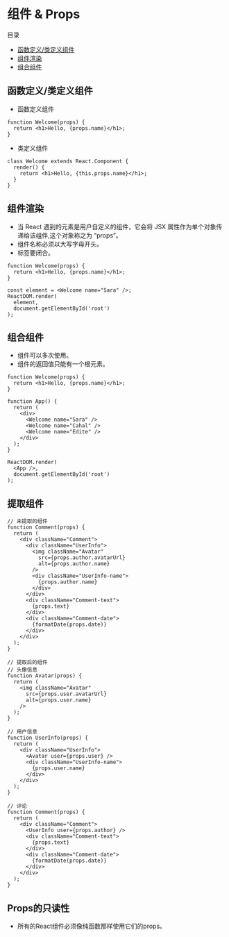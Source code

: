 # 组件 & Props

目录

- [函数定义/类定义组件](#函数定义类定义组件)
- [组件渲染](#组件渲染)
- [组合组件](#组合组件)

## 函数定义/类定义组件

- 函数定义组件

```
function Welcome(props) {
  return <h1>Hello, {props.name}</h1>;
}
```

- 类定义组件

```
class Welcome extends React.Component {
  render() {
    return <h1>Hello, {this.props.name}</h1>;
  }
}
```

## 组件渲染

- 当 React 遇到的元素是用户自定义的组件，它会将 JSX 属性作为单个对象传递给该组件,这个对象称之为 “props”。
- 组件名称必须以大写字母开头。
- 标签要闭合。

```
function Welcome(props) {
  return <h1>Hello, {props.name}</h1>;
}

const element = <Welcome name="Sara" />;
ReactDOM.render(
  element,
  document.getElementById('root')
);
```

## 组合组件

- 组件可以多次使用。
- 组件的返回值只能有一个根元素。

```
function Welcome(props) {
  return <h1>Hello, {props.name}</h1>;
}

function App() {
  return (
    <div>
      <Welcome name="Sara" />
      <Welcome name="Cahal" />
      <Welcome name="Edite" />
    </div>
  );
}

ReactDOM.render(
  <App />,
  document.getElementById('root')
);
```

## 提取组件

```
// 未提取的组件
function Comment(props) {
  return (
    <div className="Comment">
      <div className="UserInfo">
        <img className="Avatar"
          src={props.author.avatarUrl}
          alt={props.author.name}
        />
        <div className="UserInfo-name">
          {props.author.name}
        </div>
      </div>
      <div className="Comment-text">
        {props.text}
      </div>
      <div className="Comment-date">
        {formatDate(props.date)}
      </div>
    </div>
  );
}
```

```
// 提取后的组件
// 头像信息
function Avatar(props) {
  return (
    <img className="Avatar"
      src={props.user.avatarUrl}
      alt={props.user.name}
    />
  );
}

// 用户信息
function UserInfo(props) {
  return (
    <div className="UserInfo">
      <Avatar user={props.user} />
      <div className="UserInfo-name">
        {props.user.name}
      </div>
    </div>
  );
}

// 评论
function Comment(props) {
  return (
    <div className="Comment">
      <UserInfo user={props.author} />
      <div className="Comment-text">
        {props.text}
      </div>
      <div className="Comment-date">
        {formatDate(props.date)}
      </div>
    </div>
  );
}
```

## Props的只读性

- 所有的React组件必须像纯函数那样使用它们的props。